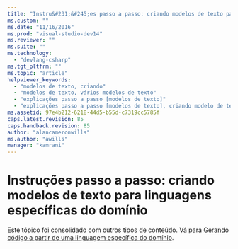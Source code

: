 ```yaml
---
title: "Instru&#231;&#245;es passo a passo: criando modelos de texto para linguagens espec&#237;ficas do dom&#237;nio | Microsoft Docs"
ms.custom: ""
ms.date: "11/16/2016"
ms.prod: "visual-studio-dev14"
ms.reviewer: ""
ms.suite: ""
ms.technology: 
  - "devlang-csharp"
ms.tgt_pltfrm: ""
ms.topic: "article"
helpviewer_keywords: 
  - "modelos de texto, criando"
  - "modelos de texto, vários modelos de texto"
  - "explicações passo a passo [modelos de texto]"
  - "explicações passo a passo [modelos de texto], criando modelo de texto"
ms.assetid: 97e4b212-6218-44d5-b55d-c7319cc5785f
caps.latest.revision: 85
caps.handback.revision: 85
author: "alancameronwills"
ms.author: "awills"
manager: "kamrani"
---
```

# Instru&#231;&#245;es passo a passo: criando modelos de texto para linguagens espec&#237;ficas do dom&#237;nio
Este tópico foi consolidado com outros tipos de conteúdo.  Vá para [Gerando código a partir de uma linguagem específica do domínio](../modeling/generating-code-from-a-domain-specific-language.md).